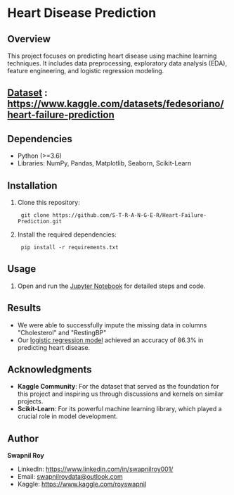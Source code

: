 # Heart Disease Prediction

## Overview
This project focuses on predicting heart disease using machine learning techniques. It includes data preprocessing, exploratory data analysis (EDA), feature engineering, and logistic regression modeling.

## [Dataset](/heart.csv) : https://www.kaggle.com/datasets/fedesoriano/heart-failure-prediction

## Dependencies
- Python (>=3.6)
- Libraries: NumPy, Pandas, Matplotlib, Seaborn, Scikit-Learn

## Installation
1. Clone this repository: 
    
        git clone https://github.com/S-T-R-A-N-G-E-R/Heart-Failure-Prediction.git

2. Install the required dependencies:
    
        pip install -r requirements.txt


## Usage
1. Open and run the [Jupyter Notebook](/Heart%20Failure%20Notebook.ipynb) for detailed steps and code.

## Results
- We were able to successfully impute the missing data in columns "Cholesterol" and "RestingBP"
- Our [logistic regression model](/model_LR_pickle) achieved an accuracy of 86.3% in predicting heart disease.


## Acknowledgments
- **Kaggle Community**: For the dataset that served as the foundation for this project and inspiring us through discussions and kernels on similar projects.
- **Scikit-Learn**: For its powerful machine learning library, which played a crucial role in model development.

## Author
**Swapnil Roy**

- LinkedIn: https://www.linkedin.com/in/swapnilroy001/
- Email: swapnilroydata@outlook.com
- Kaggle: https://www.kaggle.com/royswapnil
